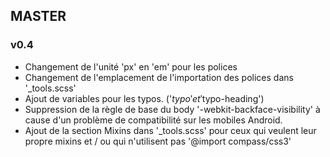 ## MASTER

### v0.4
  * Changement de l'unité 'px' en 'em' pour les polices
  * Changement de l'emplacement de l'importation des polices dans '_tools.scss'
  * Ajout de variables pour les typos. ('$typo' et '$typo-heading')
  * Suppression de la règle de base du body '-webkit-backface-visibility' à cause d'un problème de compatibilité sur les mobiles Android.
  * Ajout de la section Mixins dans '_tools.scss' pour ceux qui veulent leur propre mixins et / ou qui n'utilisent pas '@import compass/css3'
